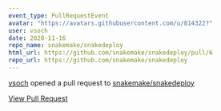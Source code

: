 ```yaml
---
event_type: PullRequestEvent
avatar: "https://avatars.githubusercontent.com/u/814322?"
user: vsoch
date: 2020-11-16
repo_name: snakemake/snakedeploy
html_url: https://github.com/snakemake/snakedeploy/pull/6
repo_url: https://github.com/snakemake/snakedeploy
---
```


<a href='https://github.com/vsoch' target='_blank'>vsoch</a> opened a pull request to <a href='https://github.com/snakemake/snakedeploy' target='_blank'>snakemake/snakedeploy</a>

<a href='https://github.com/snakemake/snakedeploy/pull/6' target='_blank'>View Pull Request</a>